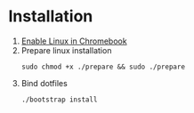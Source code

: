 # Installation
1. [Enable Linux in Chromebook](https://chromeos.dev/en/linux/setup)
2. Prepare linux installation
   ```shell
   sudo chmod +x ./prepare && sudo ./prepare
   ```
3. Bind dotfiles
   ```shell
   ./bootstrap install
   ```